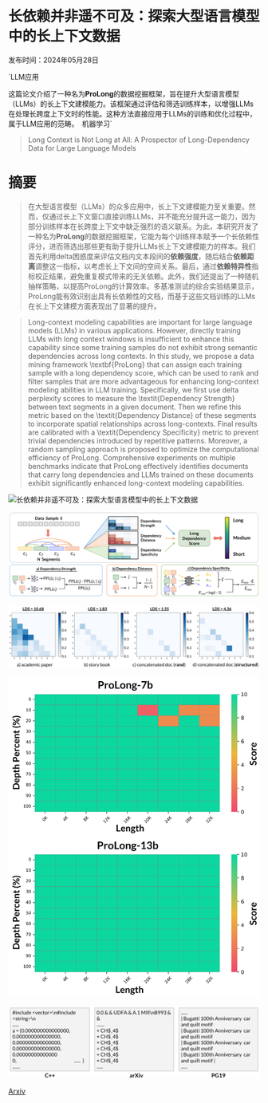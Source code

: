 # 长依赖并非遥不可及：探索大型语言模型中的长上下文数据

发布时间：2024年05月28日

`LLM应用

这篇论文介绍了一种名为**ProLong**的数据挖掘框架，旨在提升大型语言模型（LLMs）的长上下文建模能力。该框架通过评估和筛选训练样本，以增强LLMs在处理长跨度上下文时的性能。这种方法直接应用于LLMs的训练和优化过程中，属于LLM应用的范畴。` `机器学习`

> Long Context is Not Long at All: A Prospector of Long-Dependency Data for Large Language Models

# 摘要

> 在大型语言模型（LLMs）的众多应用中，长上下文建模能力至关重要。然而，仅通过长上下文窗口直接训练LLMs，并不能充分提升这一能力，因为部分训练样本在长跨度上下文中缺乏强烈的语义联系。为此，本研究开发了一种名为**ProLong**的数据挖掘框架，它能为每个训练样本赋予一个长依赖性评分，进而筛选出那些更有助于提升LLMs长上下文建模能力的样本。我们首先利用delta困惑度来评估文档内文本段间的**依赖强度**，随后结合**依赖距离**调整这一指标，以考虑长上下文间的空间关系。最后，通过**依赖特异性**指标校正结果，避免重复模式带来的无关依赖。此外，我们还提出了一种随机抽样策略，以提高ProLong的计算效率。多基准测试的综合实验结果显示，ProLong能有效识别出具有长依赖性的文档，而基于这些文档训练的LLMs在长上下文建模方面表现出了显著的提升。

> Long-context modeling capabilities are important for large language models (LLMs) in various applications. However, directly training LLMs with long context windows is insufficient to enhance this capability since some training samples do not exhibit strong semantic dependencies across long contexts. In this study, we propose a data mining framework \textbf{ProLong} that can assign each training sample with a long dependency score, which can be used to rank and filter samples that are more advantageous for enhancing long-context modeling abilities in LLM training. Specifically, we first use delta perplexity scores to measure the \textit{Dependency Strength} between text segments in a given document. Then we refine this metric based on the \textit{Dependency Distance} of these segments to incorporate spatial relationships across long-contexts. Final results are calibrated with a \textit{Dependency Specificity} metric to prevent trivial dependencies introduced by repetitive patterns. Moreover, a random sampling approach is proposed to optimize the computational efficiency of ProLong. Comprehensive experiments on multiple benchmarks indicate that ProLong effectively identifies documents that carry long dependencies and LLMs trained on these documents exhibit significantly enhanced long-context modeling capabilities.

![长依赖并非遥不可及：探索大型语言模型中的长上下文数据](../../../paper_images/2405.17915/x1.png)

![长依赖并非遥不可及：探索大型语言模型中的长上下文数据](../../../paper_images/2405.17915/x2.png)

![长依赖并非遥不可及：探索大型语言模型中的长上下文数据](../../../paper_images/2405.17915/x3.png)

![长依赖并非遥不可及：探索大型语言模型中的长上下文数据](../../../paper_images/2405.17915/x4.png)

![长依赖并非遥不可及：探索大型语言模型中的长上下文数据](../../../paper_images/2405.17915/x5.png)

[Arxiv](https://arxiv.org/abs/2405.17915)